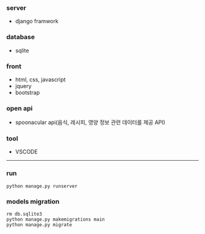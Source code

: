 ### server
- django framwork

### database
- sqlite

### front
- html, css, javascript
- jquery
- bootstrap

### open api
- spoonacular api(음식, 레시피, 영양 정보 관련 데이터를 제공 API)

### tool
- VSCODE

---
### run
    python manage.py runserver
### models migration
    rm db.sqlite3
    python manage.py makemigrations main
    python manage.py migrate
